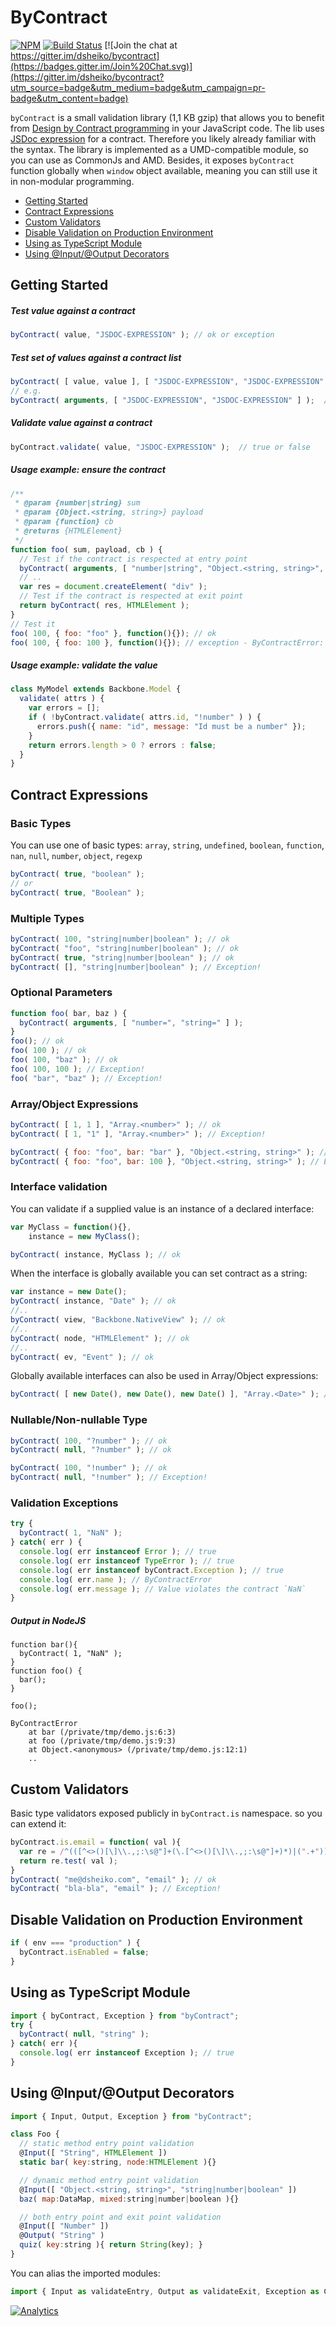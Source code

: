 ByContract
==============
[![NPM](https://nodei.co/npm/bycontract.png)](https://nodei.co/npm/bycontract/)
[![Build Status](https://travis-ci.org/dsheiko/bycontract.png)](https://travis-ci.org/dsheiko/bycontract)
[![Join the chat at https://gitter.im/dsheiko/bycontract](https://badges.gitter.im/Join%20Chat.svg)](https://gitter.im/dsheiko/bycontract?utm_source=badge&utm_medium=badge&utm_campaign=pr-badge&utm_content=badge)

`byContract` is a small validation library (1,1 KB gzip) that allows you to benefit from [Design by Contract programming](https://en.wikipedia.org/wiki/Design_by_contract)
in your JavaScript code. The lib uses [JSDoc expression](http://usejsdoc.org/tags-type.html) for a contract. Therefore you
likely already familiar with the syntax. The library is implemented as a UMD-compatible module, so you can use as CommonJs and AMD.
Besides, it exposes `byContract` function globally when `window` object available, meaning you can still use it in non-modular programming.

* [Getting Started](#Getting-Started)
* [Contract Expressions](#Contract-Expressions)
* [Custom Validators](#Custom-Validators)
* [Disable Validation on Production Environment](#Disable-Validation)
* [Using as TypeScript Module](#TypeScript-Module)
* [Using @Input/@Output Decorators](#Contract-Decorator)


<a id="Getting-Started"></a>
## Getting Started

##### Test value against a contract
```javascript
byContract( value, "JSDOC-EXPRESSION" ); // ok or exception
```

##### Test set of values against a contract list
```javascript
byContract( [ value, value ], [ "JSDOC-EXPRESSION", "JSDOC-EXPRESSION" ] );  // ok or exception
// e.g.
byContract( arguments, [ "JSDOC-EXPRESSION", "JSDOC-EXPRESSION" ] );  // ok or exception
```

##### Validate value against a contract
```javascript
byContract.validate( value, "JSDOC-EXPRESSION" );  // true or false
```

##### Usage example: ensure the contract

```javascript
/**
 * @param {number|string} sum
 * @param {Object.<string, string>} payload
 * @param {function} cb
 * @returns {HTMLElement}
 */
function foo( sum, payload, cb ) {
  // Test if the contract is respected at entry point
  byContract( arguments, [ "number|string", "Object.<string, string>", "function" ] );
  // ..
  var res = document.createElement( "div" );
  // Test if the contract is respected at exit point
  return byContract( res, HTMLElement );
}
// Test it
foo( 100, { foo: "foo" }, function(){}); // ok
foo( 100, { foo: 100 }, function(){}); // exception - ByContractError: Value of index 1 violates the contract `Object.<string, string>`
```

##### Usage example: validate the value
```javascript
class MyModel extends Backbone.Model {
  validate( attrs ) {
    var errors = [];
    if ( !byContract.validate( attrs.id, "!number" ) ) {
      errors.push({ name: "id", message: "Id must be a number" });
    }
    return errors.length > 0 ? errors : false;
  }
}

```

<a id="Contract-Expressions"></a>
## Contract Expressions

### Basic Types

You can use one of basic types: `array`, `string`, `undefined`, `boolean`, `function`, `nan`, `null`, `number`, `object`, `regexp`
```javascript
byContract( true, "boolean" );
// or
byContract( true, "Boolean" );
```

### Multiple Types

```javascript
byContract( 100, "string|number|boolean" ); // ok
byContract( "foo", "string|number|boolean" ); // ok
byContract( true, "string|number|boolean" ); // ok
byContract( [], "string|number|boolean" ); // Exception!
```

### Optional Parameters
```javascript
function foo( bar, baz ) {
  byContract( arguments, [ "number=", "string=" ] );
}
foo(); // ok
foo( 100 ); // ok
foo( 100, "baz" ); // ok
foo( 100, 100 ); // Exception!
foo( "bar", "baz" ); // Exception!
```

### Array/Object Expressions

```javascript
byContract( [ 1, 1 ], "Array.<number>" ); // ok
byContract( [ 1, "1" ], "Array.<number>" ); // Exception!

byContract( { foo: "foo", bar: "bar" }, "Object.<string, string>" ); // ok
byContract( { foo: "foo", bar: 100 }, "Object.<string, string>" ); // Exception!
```

### Interface validation

You can validate if a supplied value is an instance of a declared interface:

```javascript
var MyClass = function(){},
    instance = new MyClass();

byContract( instance, MyClass ); // ok
```

When the interface is globally available you can set contract as a string:

```javascript
var instance = new Date();
byContract( instance, "Date" ); // ok
//..
byContract( view, "Backbone.NativeView" ); // ok
//..
byContract( node, "HTMLElement" ); // ok
//..
byContract( ev, "Event" ); // ok
```

Globally available interfaces can also be used in Array/Object expressions:

```javascript
byContract( [ new Date(), new Date(), new Date() ], "Array.<Date>" ); // ok
```


### Nullable/Non-nullable Type

```javascript
byContract( 100, "?number" ); // ok
byContract( null, "?number" ); // ok
```

```javascript
byContract( 100, "!number" ); // ok
byContract( null, "!number" ); // Exception!
```


### Validation Exceptions

```javascript
try {
  byContract( 1, "NaN" );
} catch( err ) {
  console.log( err instanceof Error ); // true
  console.log( err instanceof TypeError ); // true
  console.log( err instanceof byContract.Exception ); // true
  console.log( err.name ); // ByContractError
  console.log( err.message ); // Value violates the contract `NaN`
}
```

##### Output in NodeJS
```
function bar(){
  byContract( 1, "NaN" );
}
function foo() {
  bar();
}

foo();

ByContractError
    at bar (/private/tmp/demo.js:6:3)
    at foo (/private/tmp/demo.js:9:3)
    at Object.<anonymous> (/private/tmp/demo.js:12:1)
    ..
```

<a id="Custom-Validators"></a>
## Custom Validators

Basic type validators exposed publicly in `byContract.is` namespace. so you can extend it:

```javascript
byContract.is.email = function( val ){
  var re = /^(([^<>()[\]\\.,;:\s@"]+(\.[^<>()[\]\\.,;:\s@"]+)*)|(".+"))@((\[[0-9]{1,3}\.[0-9]{1,3}\.[0-9]{1,3}\.[0-9]{1,3}])|(([a-zA-Z\-0-9]+\.)+[a-zA-Z]{2,}))$/;
  return re.test( val );
}
byContract( "me@dsheiko.com", "email" ); // ok
byContract( "bla-bla", "email" ); // Exception!
```

<a id="Disable-Validation"></a>
## Disable Validation on Production Environment

```javascript
if ( env === "production" ) {
  byContract.isEnabled = false;
}
```

<a id="TypeScript-Module"></a>
## Using as TypeScript Module

```javascript
import { byContract, Exception } from "byContract";
try {
  byContract( null, "string" );
} catch( err ){
  console.log( err instanceof Exception ); // true
}
```

<a id="Contract-Decorator"></a>
## Using @Input/@Output Decorators

```javascript
import { Input, Output, Exception } from "byContract";

class Foo {
  // static method entry point validation
  @Input([ "String", HTMLElement ])
  static bar( key:string, node:HTMLElement ){}

  // dynamic method entry point validation
  @Input([ "Object.<string, string>", "string|number|boolean" ])
  baz( map:DataMap, mixed:string|number|boolean ){}

  // both entry point and exit point validation
  @Input([ "Number" ])
  @Output( "String" )
  quiz( key:string ){ return String(key); }
}

```
You can alias the imported modules:

```javascript
import { Input as validateEntry, Output as validateExit, Exception as ContractException } from "byContract";
```


[![Analytics](https://ga-beacon.appspot.com/UA-1150677-13/dsheiko/bycontract)](https://github.com/igrigorik/ga-beacon)

